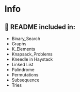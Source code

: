 # Info
## :wrench: README included in:
- Binary_Search
- Graphs
- K_Elements
- Knapsack_Problems
- Kneedle in Haystack
- Linked List
- Palindrome
- Permutations
- Subsequence
- Tries